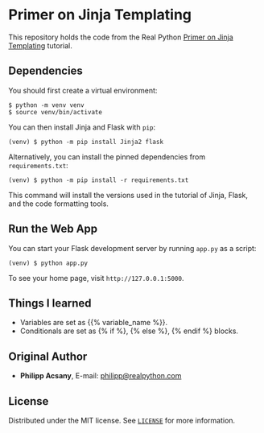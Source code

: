 # Primer on Jinja Templating

This repository holds the code from the Real Python [Primer on Jinja Templating](https://realpython.com/primer-on-jinja-templating/) tutorial.

## Dependencies

You should first create a virtual environment:

```console
$ python -m venv venv
$ source venv/bin/activate
```

You can then install Jinja and Flask with `pip`:

```console
(venv) $ python -m pip install Jinja2 flask
```

Alternatively, you can install the pinned dependencies from `requirements.txt`:

```console
(venv) $ python -m pip install -r requirements.txt
```

This command will install the versions used in the tutorial of Jinja, Flask, and the code formatting tools.

## Run the Web App

You can start your Flask development server by running `app.py` as a script:

```console
(venv) $ python app.py
```

To see your home page, visit `http://127.0.0.1:5000`.

## Things I learned
- Variables are set as {{% variable_name %}}.
- Conditionals are set as {% if %}, {% else %}, {% endif %} blocks.

## Original Author

- **Philipp Acsany**, E-mail: [philipp@realpython.com](philipp@realpython.com)

## License

Distributed under the MIT license. See [`LICENSE`](../LICENSE) for more information.
